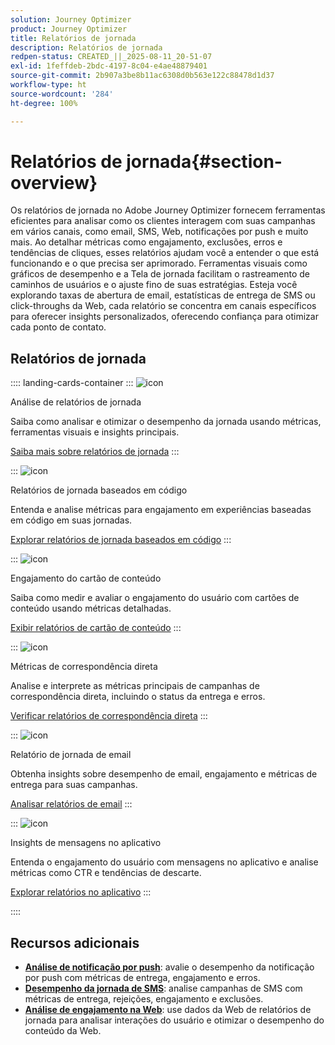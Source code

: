 ```yaml
---
solution: Journey Optimizer
product: Journey Optimizer
title: Relatórios de jornada
description: Relatórios de jornada
redpen-status: CREATED_||_2025-08-11_20-51-07
exl-id: 1feffdeb-2bdc-4197-8c04-e4ae48879401
source-git-commit: 2b907a3be8b11ac6308d0b563e122c88478d1d37
workflow-type: ht
source-wordcount: '284'
ht-degree: 100%

---
```


# Relatórios de jornada{#section-overview}

Os relatórios de jornada no Adobe Journey Optimizer fornecem ferramentas eficientes para analisar como os clientes interagem com suas campanhas em vários canais, como email, SMS, Web, notificações por push e muito mais. Ao detalhar métricas como engajamento, exclusões, erros e tendências de cliques, esses relatórios ajudam você a entender o que está funcionando e o que precisa ser aprimorado. Ferramentas visuais como gráficos de desempenho e a Tela de jornada facilitam o rastreamento de caminhos de usuários e o ajuste fino de suas estratégias. Esteja você explorando taxas de abertura de email, estatísticas de entrega de SMS ou click-throughs da Web, cada relatório se concentra em canais específicos para oferecer insights personalizados, oferecendo confiança para otimizar cada ponto de contato.

## Relatórios de jornada

:::: landing-cards-container
:::
![icon](https://cdn.experienceleague.adobe.com/icons/chart-line.svg)

Análise de relatórios de jornada

Saiba como analisar e otimizar o desempenho da jornada usando métricas, ferramentas visuais e insights principais.

[Saiba mais sobre relatórios de jornada](../using/reports/journey-global-report-cja.md)
:::

:::
![icon](https://cdn.experienceleague.adobe.com/icons/code-branch.svg)

Relatórios de jornada baseados em código

Entenda e analise métricas para engajamento em experiências baseadas em código em suas jornadas.

[Explorar relatórios de jornada baseados em código](../using/reports/journey-global-report-cja-code.md)
:::

:::
![icon](https://cdn.experienceleague.adobe.com/icons/puzzle-piece.svg)

Engajamento do cartão de conteúdo

Saiba como medir e avaliar o engajamento do usuário com cartões de conteúdo usando métricas detalhadas.

[Exibir relatórios de cartão de conteúdo](../using/reports/journey-global-report-cja-content.md)
:::

:::
![icon](https://cdn.experienceleague.adobe.com/icons/envelope.svg)

Métricas de correspondência direta

Analise e interprete as métricas principais de campanhas de correspondência direta, incluindo o status da entrega e erros.

[Verificar relatórios de correspondência direta](../using/reports/journey-global-report-cja-direct.md)
:::

:::
![icon](https://cdn.experienceleague.adobe.com/icons/envelope-open.svg)

Relatório de jornada de email

Obtenha insights sobre desempenho de email, engajamento e métricas de entrega para suas campanhas.

[Analisar relatórios de email](../using/reports/journey-global-report-cja-email.md)
:::

:::
![icon](https://cdn.experienceleague.adobe.com/icons/mobile.svg)

Insights de mensagens no aplicativo

Entenda o engajamento do usuário com mensagens no aplicativo e analise métricas como CTR e tendências de descarte.

[Explorar relatórios no aplicativo](../using/reports/journey-global-report-cja-inapp.md)
:::

::::


## Recursos adicionais

- **[Análise de notificação por push](../using/reports/journey-global-report-cja-push.md)**: avalie o desempenho da notificação por push com métricas de entrega, engajamento e erros.
- **[Desempenho da jornada de SMS](../using/reports/journey-global-report-cja-sms.md)**: analise campanhas de SMS com métricas de entrega, rejeições, engajamento e exclusões.
- **[Análise de engajamento na Web](../using/reports/journey-global-report-cja-web.md)**: use dados da Web de relatórios de jornada para analisar interações do usuário e otimizar o desempenho do conteúdo da Web.
